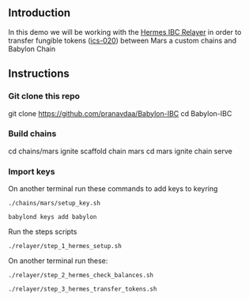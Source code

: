 ## Introduction
In this demo we will be working with the [Hermes IBC Relayer](https://hermes.informal.systems) in order to transfer fungible tokens ([ics-020](https://github.com/cosmos/ics/tree/master/spec/ics-020-fungible-token-transfer)) between Mars a custom chains and Babylon Chain

## Instructions
### Git clone this repo
git clone https://github.com/pranavdaa/Babylon-IBC
cd Babylon-IBC


### Build chains
cd chains/mars
ignite scaffold chain mars
cd mars
ignite chain serve

### Import keys

On another terminal run these commands to add keys to keyring

```
./chains/mars/setup_key.sh

babylond keys add babylon
```

Run the steps scripts

```
./relayer/step_1_hermes_setup.sh
```

On another terminal run these:

```
./relayer/step_2_hermes_check_balances.sh

./relayer/step_3_hermes_transfer_tokens.sh
```


